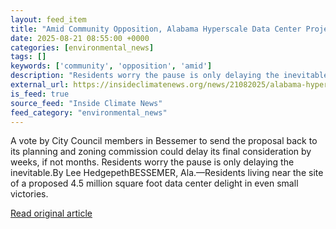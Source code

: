 ```yaml
---
layout: feed_item
title: "Amid Community Opposition, Alabama Hyperscale Data Center Project Hits a Speed Bump"
date: 2025-08-21 08:55:00 +0000
categories: [environmental_news]
tags: []
keywords: ['community', 'opposition', 'amid']
description: "Residents worry the pause is only delaying the inevitable"
external_url: https://insideclimatenews.org/news/21082025/alabama-hyperscale-data-center-community-opposition/
is_feed: true
source_feed: "Inside Climate News"
feed_category: "environmental_news"
---
```


A vote by City Council members in Bessemer to send the proposal back to its planning and zoning commission could delay its final consideration by weeks, if not months. Residents worry the pause is only delaying the inevitable.By Lee HedgepethBESSEMER, Ala.—Residents living near the site of a proposed 4.5 million square foot data center delight in even small victories.&nbsp;

[Read original article](https://insideclimatenews.org/news/21082025/alabama-hyperscale-data-center-community-opposition/)
